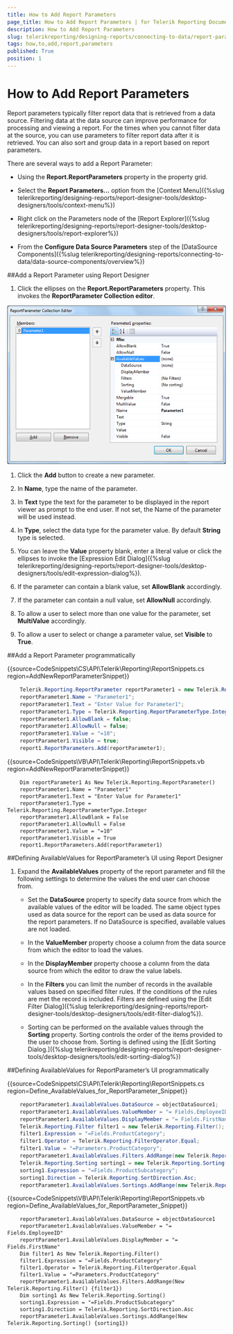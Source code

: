 ```yaml
---
title: How to Add Report Parameters
page_title: How to Add Report Parameters | for Telerik Reporting Documentation
description: How to Add Report Parameters
slug: telerikreporting/designing-reports/connecting-to-data/report-parameters/how-to-add-report-parameters
tags: how,to,add,report,parameters
published: True
position: 1
---
```


# How to Add Report Parameters

Report parameters typically filter report data that is retrieved from a data source. Filtering data at the data source can improve performance for processing    and viewing a report. For the times when you cannot filter data at the source, you can use parameters to filter report data after it is retrieved. You can also sort and group data in a report based on report parameters.    

There are several ways to add a Report Parameter: 			

* Using the __Report.ReportParameters__ property in the property grid.

* Select the __Report Parameters...__ option from the [Context Menu]({%slug telerikreporting/designing-reports/report-designer-tools/desktop-designers/tools/context-menu%})

* Right click on the Parameters node of the [Report Explorer]({%slug telerikreporting/designing-reports/report-designer-tools/desktop-designers/tools/report-explorer%})

* From the __Configure Data Source Parameters__ step of the [DataSource Components]({%slug telerikreporting/designing-reports/connecting-to-data/data-source-components/overview%})

##Add a Report Parameter using Report Designer

1. Click the ellipses on the __Report.ReportParameters__ property. This invokes the __ReportParameter Collection editor__.  

  ![](images/ReportParameterEditor.png)

1. Click the __Add__ button to create a new parameter.

1. In __Name__, type the name of the parameter.

1. In __Text__ type the text for the parameter to be displayed in the report viewer as prompt to the end user. If not set, the Name of the parameter will be used instead.

1. In __Type__, select the data type for the parameter value. By default __String__ type is selected.

1. You can leave the __Value__ property blank, enter a literal value or click the ellipses to invoke the [Expression Edit Dialog]({%slug telerikreporting/designing-reports/report-designer-tools/desktop-designers/tools/edit-expression-dialog%}).

1. If the parameter can contain a blank value, set __AllowBlank__ accordingly.

1. If the parameter can contain a null value, set __AllowNull__ accordingly.

1. To allow a user to select more than one value for the parameter, set __MultiValue__ accordingly.

1. To allow a user to select or change a parameter value, set __Visible__ to __True__.

##Add a Report Parameter programmatically

{{source=CodeSnippets\CS\API\Telerik\Reporting\ReportSnippets.cs region=AddNewReportParameterSnippet}}
````C#
	Telerik.Reporting.ReportParameter reportParameter1 = new Telerik.Reporting.ReportParameter();
	reportParameter1.Name = "Parameter1";
	reportParameter1.Text = "Enter Value for Parameter1";
	reportParameter1.Type = Telerik.Reporting.ReportParameterType.Integer;
	reportParameter1.AllowBlank = false;
	reportParameter1.AllowNull = false;
	reportParameter1.Value = "=10";
	reportParameter1.Visible = true;
	report1.ReportParameters.Add(reportParameter1);
````
{{source=CodeSnippets\VB\API\Telerik\Reporting\ReportSnippets.vb region=AddNewReportParameterSnippet}}
````VB
	Dim reportParameter1 As New Telerik.Reporting.ReportParameter()
	reportParameter1.Name = "Parameter1"
	reportParameter1.Text = "Enter Value for Parameter1"
	reportParameter1.Type = Telerik.Reporting.ReportParameterType.Integer
	reportParameter1.AllowBlank = False
	reportParameter1.AllowNull = False
	reportParameter1.Value = "=10"
	reportParameter1.Visible = True
	report1.ReportParameters.Add(reportParameter1)
````

##Defining AvailableValues for ReportParameter’s UI using Report Designer

1. Expand the __AvailableValues__ property of the report parameter and fill the following settings to determine the values the end user can choose from.

   * Set the __DataSource__ property to specify data source from which the available values of the editor will be loaded. The same object types used as data source for the report can be used as data source for the report parameters. If no DataSource is specified, available values are not loaded.

   * In the __ValueMember__ property choose a column from the data source from which the editor to load the values.

   * In the __DisplayMember__ property choose a column from the data source from which the editor to draw the value labels.

   * In the __Filters__ you can limit the number of records in the available values based on specified filter rules. If the conditions of the rules are met the record is included. Filters are defined using the [Edit Filter Dialog]({%slug telerikreporting/designing-reports/report-designer-tools/desktop-designers/tools/edit-filter-dialog%}).

   * Sorting can be performed on the available values through the __Sorting__ property. Sorting controls the order of the items provided to the user to choose from. Sorting is defined using the [Edit Sorting Dialog.]({%slug telerikreporting/designing-reports/report-designer-tools/desktop-designers/tools/edit-sorting-dialog%})

##Defining AvailableValues for ReportParameter’s UI programmatically

{{source=CodeSnippets\CS\API\Telerik\Reporting\ReportSnippets.cs region=Define_AvailableValues_for_ReportParameter_Snippet}}
````C#
	reportParameter1.AvailableValues.DataSource = objectDataSource1;
	reportParameter1.AvailableValues.ValueMember = "= Fields.EmployeeID";
	reportParameter1.AvailableValues.DisplayMember = "= Fields.FirstName";
	Telerik.Reporting.Filter filter1 = new Telerik.Reporting.Filter();
	filter1.Expression = "=Fields.ProductCategory";
	filter1.Operator = Telerik.Reporting.FilterOperator.Equal;
	filter1.Value = "=Parameters.ProductCategory";
	reportParameter1.AvailableValues.Filters.AddRange(new Telerik.Reporting.Filter[] { filter1 });
	Telerik.Reporting.Sorting sorting1 = new Telerik.Reporting.Sorting();
	sorting1.Expression = "=Fields.ProductSubcategory";
	sorting1.Direction = Telerik.Reporting.SortDirection.Asc;
	reportParameter1.AvailableValues.Sortings.AddRange(new Telerik.Reporting.Sorting[] { sorting1 });
````
{{source=CodeSnippets\VB\API\Telerik\Reporting\ReportSnippets.vb region=Define_AvailableValues_for_ReportParameter_Snippet}}
````VB
	reportParameter1.AvailableValues.DataSource = objectDataSource1
	reportParameter1.AvailableValues.ValueMember = "= Fields.EmployeeID"
	reportParameter1.AvailableValues.DisplayMember = "= Fields.FirstName"
	Dim filter1 As New Telerik.Reporting.Filter()
	filter1.Expression = "=Fields.ProductCategory"
	filter1.Operator = Telerik.Reporting.FilterOperator.Equal
	filter1.Value = "=Parameters.ProductCategory"
	reportParameter1.AvailableValues.Filters.AddRange(New Telerik.Reporting.Filter() {filter1})
	Dim sorting1 As New Telerik.Reporting.Sorting()
	sorting1.Expression = "=Fields.ProductSubcategory"
	sorting1.Direction = Telerik.Reporting.SortDirection.Asc
	reportParameter1.AvailableValues.Sortings.AddRange(New Telerik.Reporting.Sorting() {sorting1})
````

